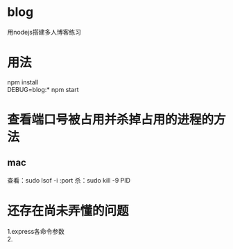 # blog
用nodejs搭建多人博客练习

# 用法
  npm install  
  DEBUG=blog:* npm start  

# 查看端口号被占用并杀掉占用的进程的方法

## mac
  查看：sudo lsof -i :port
  杀：sudo kill -9 PID


# 还存在尚未弄懂的问题  
1.express各命令参数  
2.
